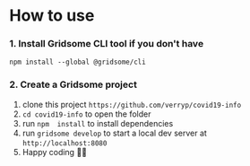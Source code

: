 # How to use

### 1. Install Gridsome CLI tool if you don't have

`npm install --global @gridsome/cli`

### 2. Create a Gridsome project

1. clone this project `https://github.com/verryp/covid19-info`
2. `cd covid19-info` to open the folder
4. run `npm  install` to install dependencies
3. run `gridsome develop` to start a local dev server at `http://localhost:8080`
4. Happy coding 🎉🙌
